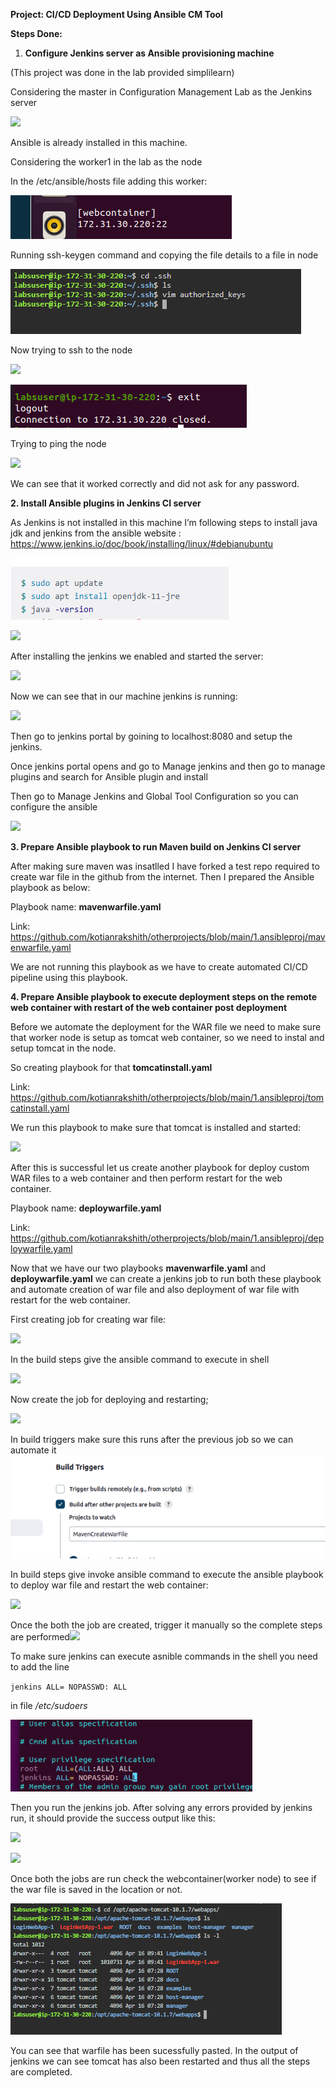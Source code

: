 **Project: CI/CD Deployment Using Ansible CM Tool**

**Steps Done:**

1. **Configure Jenkins server as Ansible provisioning machine**
   
(This project was done in the lab provided simplilearn)

Considering the master in Configuration Management Lab as the Jenkins server

![](/1.ansibleproj/readmeimages/Aspose.Words.92a2be4a-feb6-4e52-95c8-95e0112a1c40.001.png)

Ansible is already installed in this machine.

Considering the worker1 in the lab as the node

In the /etc/ansible/hosts file adding this worker:

![](/1.ansibleproj/readmeimages/Aspose.Words.92a2be4a-feb6-4e52-95c8-95e0112a1c40.002.png)

Running ssh-keygen command and copying the file details to a file in node

![](/1.ansibleproj/readmeimages/Aspose.Words.92a2be4a-feb6-4e52-95c8-95e0112a1c40.003.png)

Now trying to ssh to the node

![](/1.ansibleproj/readmeimages/Aspose.Words.92a2be4a-feb6-4e52-95c8-95e0112a1c40.004.png)

![](/1.ansibleproj/readmeimages/Aspose.Words.92a2be4a-feb6-4e52-95c8-95e0112a1c40.005.png)

Trying to ping the node 

![](/1.ansibleproj/readmeimages/Aspose.Words.92a2be4a-feb6-4e52-95c8-95e0112a1c40.006.png)

We can see that it worked correctly and did not ask for any password.

**2.  Install Ansible plugins in Jenkins CI server**

As Jenkins is not installed in this machine I’m following steps to install java jdk and jenkins from the ansible website : https://www.jenkins.io/doc/book/installing/linux/#debianubuntu

![](/1.ansibleproj/readmeimages/Aspose.Words.92a2be4a-feb6-4e52-95c8-95e0112a1c40.007.png)

![](/1.ansibleproj/readmeimages/Aspose.Words.92a2be4a-feb6-4e52-95c8-95e0112a1c40.008.png)

After installing the jenkins we enabled and started the server:

![](/1.ansibleproj/readmeimages/Aspose.Words.92a2be4a-feb6-4e52-95c8-95e0112a1c40.009.png)

Now we can see that in our machine jenkins is running:

![](/1.ansibleproj/readmeimages/Aspose.Words.92a2be4a-feb6-4e52-95c8-95e0112a1c40.010.png)

Then go to jenkins portal by goining to localhost:8080 and setup the jenkins.

Once  jenkins portal opens and go to Manage jenkins and then go to manage plugins and search for Ansible plugin and install

Then go to Manage Jenkins and Global Tool Configuration so you can configure the ansible

![](/1.ansibleproj/readmeimages/Aspose.Words.92a2be4a-feb6-4e52-95c8-95e0112a1c40.011.png)

**3. Prepare Ansible playbook to run Maven build on Jenkins CI server**

After making sure maven was insatlled I have forked a test repo required to create war file in the github from the internet. Then I prepared the Ansible playbook as below:

Playbook name: **mavenwarfile.yaml**

Link: <https://github.com/kotianrakshith/otherprojects/blob/main/1.ansibleproj/mavenwarfile.yaml>

We are not running this playbook as we have to create automated CI/CD pipeline using this playbook.

**4. Prepare Ansible playbook to execute deployment steps on the remote web container with restart of the web container post deployment**

Before we automate the deployment for the WAR file we need to make sure that worker node is setup as tomcat web container, so we need to instal and setup tomcat in the node.


So creating playbook for that **tomcatinstall.yaml**

Link: <https://github.com/kotianrakshith/otherprojects/blob/main/1.ansibleproj/tomcatinstall.yaml>

We run this playbook to make sure that tomcat is installed and started:

![](/1.ansibleproj/readmeimages/Aspose.Words.92a2be4a-feb6-4e52-95c8-95e0112a1c40.012.png)

After this is successful let us create another playbook for deploy custom WAR files to a web container and then perform restart for the web container.

Playbook name: **deploywarfile.yaml**

Link: <https://github.com/kotianrakshith/otherprojects/blob/main/1.ansibleproj/deploywarfile.yaml>


Now that we have our two playbooks **mavenwarfile.yaml** and **deploywarfile.yaml** we can create a jenkins job to run both these playbook and automate creation of war file and also deployment of war file with restart for the web container.

First creating job for creating war file:

![](/1.ansibleproj/readmeimages/Aspose.Words.92a2be4a-feb6-4e52-95c8-95e0112a1c40.013.png)

In the build steps give the ansible command to execute in shell

![](/1.ansibleproj/readmeimages/Aspose.Words.92a2be4a-feb6-4e52-95c8-95e0112a1c40.014.png)

Now create the job for deploying and restarting;

![](/1.ansibleproj/readmeimages/Aspose.Words.92a2be4a-feb6-4e52-95c8-95e0112a1c40.015.png)

In build triggers make sure this runs after the previous job so we can automate it![](/1.ansibleproj/readmeimages/Aspose.Words.92a2be4a-feb6-4e52-95c8-95e0112a1c40.016.png)

In build steps give invoke ansible command to execute the ansible playbook to deploy war file and restart the web container:

![](/1.ansibleproj/readmeimages/Aspose.Words.92a2be4a-feb6-4e52-95c8-95e0112a1c40.017.png)


Once the both the job are created, trigger it manually so the complete steps are performed![](/1.ansibleproj/readmeimages/Aspose.Words.92a2be4a-feb6-4e52-95c8-95e0112a1c40.018.png)

To make sure jenkins can execute asnible commands in the shell you need to add the line 

`jenkins ALL= NOPASSWD: ALL` 

in file _/etc/sudoers_

![](/1.ansibleproj/readmeimages/Aspose.Words.92a2be4a-feb6-4e52-95c8-95e0112a1c40.019.png)

Then you run the jenkins job.  After solving any errors provided by jenkins run, it should provide the success output like this:

![](/1.ansibleproj/readmeimages/Aspose.Words.92a2be4a-feb6-4e52-95c8-95e0112a1c40.020.png)

![](/1.ansibleproj/readmeimages/Aspose.Words.92a2be4a-feb6-4e52-95c8-95e0112a1c40.021.png)

Once both the jobs are run check the webcontainer(worker node) to see if the war file is saved in the location or not.

![](/1.ansibleproj/readmeimages/Aspose.Words.92a2be4a-feb6-4e52-95c8-95e0112a1c40.022.png)

You can see that warfile has been sucessfully pasted. In the output of jenkins we can see tomcat has also been restarted and thus all the steps are completed.
